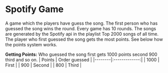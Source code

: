 # Spotify Game
A game which the players have guess the song. The first person who has guessed the song wins the round. Every game has 10 rounds.
The songs are generated by the Spotify api in the playlist Top 2000 songs of all time. The player who first guessed the song gets the most points. See below how the points system works.

**Getting Points:** Who guessed the song first gets 1000 points second 900 third and so on.
| Points | Order guessed |
|--------|:-------------:|
| 1000   |     First     |
| 900    |     Second    |
| 800    |     Third     |

